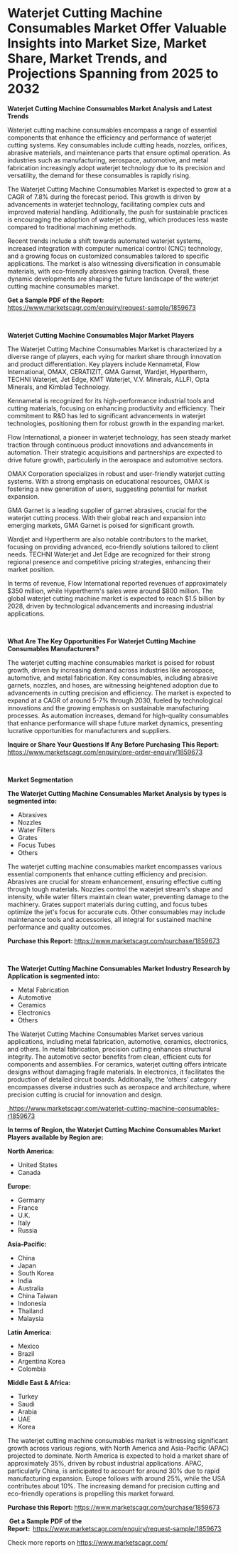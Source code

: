 <p><h1>Waterjet Cutting Machine Consumables Market Offer Valuable Insights into Market Size, Market Share, Market Trends, and Projections Spanning from 2025 to 2032</h1></p><p><strong>Waterjet Cutting Machine Consumables Market Analysis and Latest Trends</strong></p>
<p><p>Waterjet cutting machine consumables encompass a range of essential components that enhance the efficiency and performance of waterjet cutting systems. Key consumables include cutting heads, nozzles, orifices, abrasive materials, and maintenance parts that ensure optimal operation. As industries such as manufacturing, aerospace, automotive, and metal fabrication increasingly adopt waterjet technology due to its precision and versatility, the demand for these consumables is rapidly rising.</p><p>The Waterjet Cutting Machine Consumables Market is expected to grow at a CAGR of 7.8% during the forecast period. This growth is driven by advancements in waterjet technology, facilitating complex cuts and improved material handling. Additionally, the push for sustainable practices is encouraging the adoption of waterjet cutting, which produces less waste compared to traditional machining methods. </p><p>Recent trends include a shift towards automated waterjet systems, increased integration with computer numerical control (CNC) technology, and a growing focus on customized consumables tailored to specific applications. The market is also witnessing diversification in consumable materials, with eco-friendly abrasives gaining traction. Overall, these dynamic developments are shaping the future landscape of the waterjet cutting machine consumables market.</p></p>
<p><strong>Get a Sample PDF of the Report:&nbsp;</strong> <a href="https://www.marketscagr.com/enquiry/request-sample/1859673?utm_campaign=2450&utm_medium=2&utm_source=Github&utm_content=ia&utm_term=28022025&utm_id=waterjet-cutting-machine-consumables">https://www.marketscagr.com/enquiry/request-sample/1859673</a></p>
<p>&nbsp;</p>
<p><strong>Waterjet Cutting Machine Consumables Major Market Players</strong></p>
<p><p>The Waterjet Cutting Machine Consumables Market is characterized by a diverse range of players, each vying for market share through innovation and product differentiation. Key players include Kennametal, Flow International, OMAX, CERATIZIT, GMA Garnet, Wardjet, Hypertherm, TECHNI Waterjet, Jet Edge, KMT Waterjet, V.V. Minerals, ALLFI, Opta Minerals, and Kimblad Technology.</p><p>Kennametal is recognized for its high-performance industrial tools and cutting materials, focusing on enhancing productivity and efficiency. Their commitment to R&D has led to significant advancements in waterjet technologies, positioning them for robust growth in the expanding market.</p><p>Flow International, a pioneer in waterjet technology, has seen steady market traction through continuous product innovations and advancements in automation. Their strategic acquisitions and partnerships are expected to drive future growth, particularly in the aerospace and automotive sectors.</p><p>OMAX Corporation specializes in robust and user-friendly waterjet cutting systems. With a strong emphasis on educational resources, OMAX is fostering a new generation of users, suggesting potential for market expansion.</p><p>GMA Garnet is a leading supplier of garnet abrasives, crucial for the waterjet cutting process. With their global reach and expansion into emerging markets, GMA Garnet is poised for significant growth.</p><p>Wardjet and Hypertherm are also notable contributors to the market, focusing on providing advanced, eco-friendly solutions tailored to client needs. TECHNI Waterjet and Jet Edge are recognized for their strong regional presence and competitive pricing strategies, enhancing their market position.</p><p>In terms of revenue, Flow International reported revenues of approximately $350 million, while Hypertherm's sales were around $800 million. The global waterjet cutting machine market is expected to reach $1.5 billion by 2028, driven by technological advancements and increasing industrial applications.</p></p>
<p>&nbsp;</p>
<p><strong>What Are The Key Opportunities For Waterjet Cutting Machine Consumables Manufacturers?</strong></p>
<p><p>The waterjet cutting machine consumables market is poised for robust growth, driven by increasing demand across industries like aerospace, automotive, and metal fabrication. Key consumables, including abrasive garnets, nozzles, and hoses, are witnessing heightened adoption due to advancements in cutting precision and efficiency. The market is expected to expand at a CAGR of around 5-7% through 2030, fueled by technological innovations and the growing emphasis on sustainable manufacturing processes. As automation increases, demand for high-quality consumables that enhance performance will shape future market dynamics, presenting lucrative opportunities for manufacturers and suppliers.</p></p>
<p><strong>Inquire or Share Your Questions If Any Before Purchasing This Report:</strong> <a href="https://www.marketscagr.com/enquiry/pre-order-enquiry/1859673?utm_campaign=2450&utm_medium=2&utm_source=Github&utm_content=ia&utm_term=28022025&utm_id=waterjet-cutting-machine-consumables">https://www.marketscagr.com/enquiry/pre-order-enquiry/1859673</a></p>
<p>&nbsp;</p>
<p><strong>Market Segmentation</strong></p>
<p><strong>The Waterjet Cutting Machine Consumables Market Analysis by types is segmented into:</strong></p>
<p><ul><li>Abrasives</li><li>Nozzles</li><li>Water Filters</li><li>Grates</li><li>Focus Tubes</li><li>Others</li></ul></p>
<p><p>The waterjet cutting machine consumables market encompasses various essential components that enhance cutting efficiency and precision. Abrasives are crucial for stream enhancement, ensuring effective cutting through tough materials. Nozzles control the waterjet stream's shape and intensity, while water filters maintain clean water, preventing damage to the machinery. Grates support materials during cutting, and focus tubes optimize the jet's focus for accurate cuts. Other consumables may include maintenance tools and accessories, all integral for sustained machine performance and quality outcomes.</p></p>
<p><strong>Purchase this Report:&nbsp;</strong><a href="https://www.marketscagr.com/purchase/1859673?utm_campaign=2450&utm_medium=2&utm_source=Github&utm_content=ia&utm_term=28022025&utm_id=waterjet-cutting-machine-consumables">https://www.marketscagr.com/purchase/1859673</a></p>
<p>&nbsp;</p>
<p><strong>The Waterjet Cutting Machine Consumables Market Industry Research by Application is segmented into:</strong></p>
<p><ul><li>Metal Fabrication</li><li>Automotive</li><li>Ceramics</li><li>Electronics</li><li>Others</li></ul></p>
<p><p>The Waterjet Cutting Machine Consumables Market serves various applications, including metal fabrication, automotive, ceramics, electronics, and others. In metal fabrication, precision cutting enhances structural integrity. The automotive sector benefits from clean, efficient cuts for components and assemblies. For ceramics, waterjet cutting offers intricate designs without damaging fragile materials. In electronics, it facilitates the production of detailed circuit boards. Additionally, the 'others' category encompasses diverse industries such as aerospace and architecture, where precision cutting is crucial for innovation and design.</p></p>
<p><a href="https://www.marketscagr.com/waterjet-cutting-machine-consumables-r1859673?utm_campaign=2450&utm_medium=2&utm_source=Github&utm_content=ia&utm_term=28022025&utm_id=waterjet-cutting-machine-consumables">&nbsp;https://www.marketscagr.com/waterjet-cutting-machine-consumables-r1859673</a></p>
<p><strong>In terms of Region, the Waterjet Cutting Machine Consumables Market Players available by Region are:</strong></p>
<p>
    <p> <strong> North America: </strong>
        <ul>
            <li>United States</li>
            <li>Canada</li>
        </ul>
        </p> 
    <p> <strong> Europe: </strong>
        <ul>
            <li>Germany</li>
            <li>France</li>
            <li>U.K.</li>
            <li>Italy</li>
            <li>Russia</li>
        </ul>
        </p> 
    <p> <strong> Asia-Pacific: </strong>
        <ul>
            <li>China</li>
            <li>Japan</li>
            <li>South Korea</li>
            <li>India</li>
            <li>Australia</li>
            <li>China Taiwan</li>
            <li>Indonesia</li>
            <li>Thailand</li>
            <li>Malaysia</li>
        </ul>
        </p> 
    <p> <strong> Latin America: </strong>
        <ul>
            <li>Mexico</li>
            <li>Brazil</li>
            <li>Argentina Korea</li>
            <li>Colombia</li>
        </ul>
        </p> 
    <p> <strong> Middle East & Africa: </strong>
        <ul>
            <li>Turkey</li>
            <li>Saudi</li>
            <li>Arabia</li>
            <li>UAE</li>
            <li>Korea</li>
        </ul>
    </p>
    </p>
<p><p>The waterjet cutting machine consumables market is witnessing significant growth across various regions, with North America and Asia-Pacific (APAC) projected to dominate. North America is expected to hold a market share of approximately 35%, driven by robust industrial applications. APAC, particularly China, is anticipated to account for around 30% due to rapid manufacturing expansion. Europe follows with around 25%, while the USA contributes about 10%. The increasing demand for precision cutting and eco-friendly operations is propelling this market forward.</p></p>
<p><strong>Purchase this Report: </strong><a href="https://www.marketscagr.com/purchase/1859673?utm_campaign=2450&utm_medium=2&utm_source=Github&utm_content=ia&utm_term=28022025&utm_id=waterjet-cutting-machine-consumables">https://www.marketscagr.com/purchase/1859673</a></p>
<p>&nbsp;<strong>Get a Sample PDF of the Report:&nbsp;&nbsp;</strong><a href="https://www.marketscagr.com/enquiry/request-sample/1859673?utm_campaign=2450&utm_medium=2&utm_source=Github&utm_content=ia&utm_term=28022025&utm_id=waterjet-cutting-machine-consumables">https://www.marketscagr.com/enquiry/request-sample/1859673</a></p>
<p><strong></strong></p>
<p>Check more reports on <a href="https://www.marketscagr.com/?utm_campaign=2450&utm_medium=2&utm_source=Github&utm_content=ia&utm_term=28022025&utm_id=waterjet-cutting-machine-consumables">https://www.marketscagr.com/</a></p>